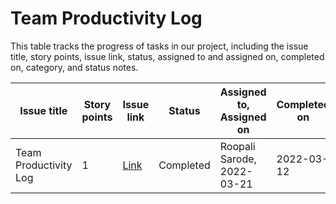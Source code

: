 # Team Productivity Log

This table tracks the progress of tasks in our project, including the issue title, story points, issue link, status, assigned to and assigned on, completed on, category, and status notes.

| Issue title           | Story points | Issue link                                                              | Status    | Assigned to, Assigned on   | Completed on | Category      | Status notes          |
|-----------------------|--------------|-------------------------------------------------------------------------|-----------|----------------------------|--------------|---------------|-----------------------|
| Team Productivity Log | 1            | [Link](https://github.com/roopalisarode/mywebclass-simulation/issues/3) | Completed | Roopali Sarode, 2022-03-21 | 2022-03-12   | Documentation | Created markdown file |

